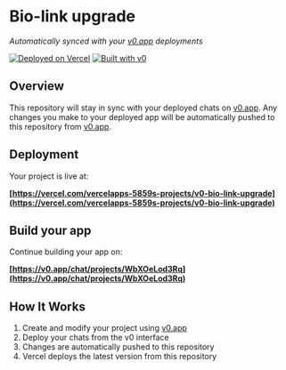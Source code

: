 # Bio-link upgrade

*Automatically synced with your [v0.app](https://v0.app) deployments*

[![Deployed on Vercel](https://img.shields.io/badge/Deployed%20on-Vercel-black?style=for-the-badge&logo=vercel)](https://vercel.com/vercelapps-5859s-projects/v0-bio-link-upgrade)
[![Built with v0](https://img.shields.io/badge/Built%20with-v0.app-black?style=for-the-badge)](https://v0.app/chat/projects/WbXOeLod3Rq)

## Overview

This repository will stay in sync with your deployed chats on [v0.app](https://v0.app).
Any changes you make to your deployed app will be automatically pushed to this repository from [v0.app](https://v0.app).

## Deployment

Your project is live at:

**[https://vercel.com/vercelapps-5859s-projects/v0-bio-link-upgrade](https://vercel.com/vercelapps-5859s-projects/v0-bio-link-upgrade)**

## Build your app

Continue building your app on:

**[https://v0.app/chat/projects/WbXOeLod3Rq](https://v0.app/chat/projects/WbXOeLod3Rq)**

## How It Works

1. Create and modify your project using [v0.app](https://v0.app)
2. Deploy your chats from the v0 interface
3. Changes are automatically pushed to this repository
4. Vercel deploys the latest version from this repository